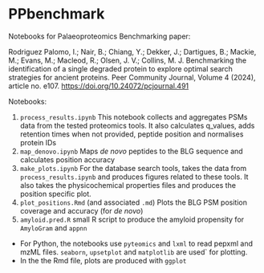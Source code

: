 # PPbenchmark
Notebooks for Palaeoproteomics Benchmarking paper:

Rodriguez Palomo, I.; Nair, B.; Chiang, Y.; Dekker, J.; Dartigues, B.; Mackie, M.; Evans, M.; Macleod, R.; Olsen, J. V.; Collins, M. J. Benchmarking the identification of a single degraded protein to explore optimal search strategies for ancient proteins. Peer Community Journal, Volume 4 (2024), article no. e107. https://doi.org/10.24072/pcjournal.491

Notebooks:
1. `process_results.ipynb` This notebook collects and aggregates PSMs data from the tested proteomics tools. It also calculates q_values, adds retention times when not provided, peptide position and normalises protein IDs
2. `map_denovo.ipynb` Maps *de novo* peptides to the BLG sequence and calculates position accuracy
3. `make_plots.ipynb` For the database search tools, takes the data from `process_results.ipynb` and produces figures related to these tools. It also takes the physicochemical properties files and produces the position specific plot.
4. `plot_positions.Rmd` (and associated `.md`) Plots the BLG PSM position coverage and accuracy (for *de novo*)
5. `amyloid.pred.R` small R script to produce the amyloid propensity for `AmyloGram` and `appnn`

- For Python, the notebooks use `pyteomics` and `lxml` to read pepxml and mzML files. `seaborn`, `upsetplot` and `matplotlib` are used` for plotting.
- In the the Rmd file, plots are produced with `ggplot`
